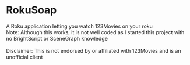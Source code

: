 # RokuSoap
A Roku application letting you watch 123Movies on your roku<br>Note: Although this works, it is not well coded as I started this project with no BrightScript or SceneGraph knowledge<br><br>Disclaimer: This is not endorsed by or affiliated with 123Movies and is an unofficial client
